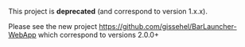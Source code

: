 ﻿This project is **deprecated** (and correspond to version 1.x.x).

Please see the new project https://github.com/gissehel/BarLauncher-WebApp which correspond to versions 2.0.0+